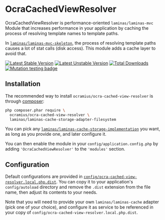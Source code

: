 # OcraCachedViewResolver

OcraCachedViewResolver is performance-oriented `laminas/laminas-mvc` Module that increases performance
in your application by caching the process of resolving template names to template paths.

In [`laminas/laminas-mvc-skeleton`](https://github.com/laminas/laminas-mvc-skeleton), the process of resolving template
paths causes a lot of stat calls (disk access). This module adds a cache layer to avoid that.

[![Latest Stable Version](https://poser.pugx.org/ocramius/ocra-cached-view-resolver/v/stable.png)](https://packagist.org/packages/ocramius/ocra-cached-view-resolver)
[![Latest Unstable Version](https://poser.pugx.org/ocramius/ocra-cached-view-resolver/v/unstable.png)](https://packagist.org/packages/ocramius/ocra-cached-view-resolver)
[![Total Downloads](https://poser.pugx.org/ocramius/ocra-cached-view-resolver/downloads.png)](https://packagist.org/packages/ocramius/ocra-cached-view-resolver)
[![Mutation testing badge](https://img.shields.io/endpoint?style=flat&url=https%3A%2F%2Fbadge-api.stryker-mutator.io%2Fgithub.com%2FOcramius%2FOcraCachedViewResolver%2F6.0.x)](https://dashboard.stryker-mutator.io/reports/github.com/Ocramius/OcraCachedViewResolver/6.0.x)

## Installation

The recommended way to install `ocramius/ocra-cached-view-resolver` is through
[composer](http://getcomposer.org/):

```sh
php composer.phar require \
  ocramius/ocra-cached-view-resolver \
  laminas/laminas-cache-storage-adapter-filesystem
```

You can pick any [`laminas/laminas-cache-storage-implementation`](https://packagist.org/providers/laminas/laminas-cache-storage-implementation)
you want, as long as you provide one, and later configure it.

You can then enable the module in your `config/application.config.php` by adding
`'OcraCachedViewResolver'` to the `'modules'` section.

## Configuration

Default configurations are provided in
[`config/ocra-cached-view-resolver.local.php.dist`](config/ocra-cached-view-resolver.local.php.dist).
You can copy it to your application's `config/autoload` directory and remove the `.dist` extension
from the file name, then adjust its contents to your needs.

Note that you will need to provide your own `laminas/laminas-cache` adapter (pick one of your choice),
and configure it as service to be referenced in your copy of `config/ocra-cached-view-resolver.local.php.dist`.

